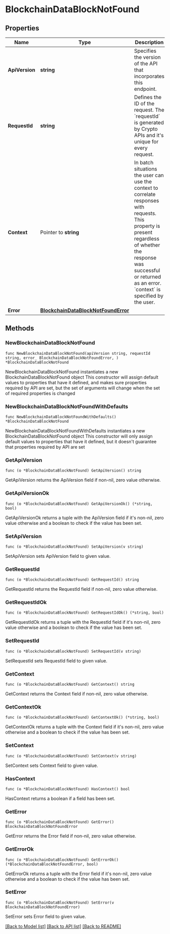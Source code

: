# BlockchainDataBlockNotFound

## Properties

Name | Type | Description | Notes
------------ | ------------- | ------------- | -------------
**ApiVersion** | **string** | Specifies the version of the API that incorporates this endpoint. | 
**RequestId** | **string** | Defines the ID of the request. The &#x60;requestId&#x60; is generated by Crypto APIs and it&#39;s unique for every request. | 
**Context** | Pointer to **string** | In batch situations the user can use the context to correlate responses with requests. This property is present regardless of whether the response was successful or returned as an error. &#x60;context&#x60; is specified by the user. | [optional] 
**Error** | [**BlockchainDataBlockNotFoundError**](BlockchainDataBlockNotFoundError.md) |  | 

## Methods

### NewBlockchainDataBlockNotFound

`func NewBlockchainDataBlockNotFound(apiVersion string, requestId string, error_ BlockchainDataBlockNotFoundError, ) *BlockchainDataBlockNotFound`

NewBlockchainDataBlockNotFound instantiates a new BlockchainDataBlockNotFound object
This constructor will assign default values to properties that have it defined,
and makes sure properties required by API are set, but the set of arguments
will change when the set of required properties is changed

### NewBlockchainDataBlockNotFoundWithDefaults

`func NewBlockchainDataBlockNotFoundWithDefaults() *BlockchainDataBlockNotFound`

NewBlockchainDataBlockNotFoundWithDefaults instantiates a new BlockchainDataBlockNotFound object
This constructor will only assign default values to properties that have it defined,
but it doesn't guarantee that properties required by API are set

### GetApiVersion

`func (o *BlockchainDataBlockNotFound) GetApiVersion() string`

GetApiVersion returns the ApiVersion field if non-nil, zero value otherwise.

### GetApiVersionOk

`func (o *BlockchainDataBlockNotFound) GetApiVersionOk() (*string, bool)`

GetApiVersionOk returns a tuple with the ApiVersion field if it's non-nil, zero value otherwise
and a boolean to check if the value has been set.

### SetApiVersion

`func (o *BlockchainDataBlockNotFound) SetApiVersion(v string)`

SetApiVersion sets ApiVersion field to given value.


### GetRequestId

`func (o *BlockchainDataBlockNotFound) GetRequestId() string`

GetRequestId returns the RequestId field if non-nil, zero value otherwise.

### GetRequestIdOk

`func (o *BlockchainDataBlockNotFound) GetRequestIdOk() (*string, bool)`

GetRequestIdOk returns a tuple with the RequestId field if it's non-nil, zero value otherwise
and a boolean to check if the value has been set.

### SetRequestId

`func (o *BlockchainDataBlockNotFound) SetRequestId(v string)`

SetRequestId sets RequestId field to given value.


### GetContext

`func (o *BlockchainDataBlockNotFound) GetContext() string`

GetContext returns the Context field if non-nil, zero value otherwise.

### GetContextOk

`func (o *BlockchainDataBlockNotFound) GetContextOk() (*string, bool)`

GetContextOk returns a tuple with the Context field if it's non-nil, zero value otherwise
and a boolean to check if the value has been set.

### SetContext

`func (o *BlockchainDataBlockNotFound) SetContext(v string)`

SetContext sets Context field to given value.

### HasContext

`func (o *BlockchainDataBlockNotFound) HasContext() bool`

HasContext returns a boolean if a field has been set.

### GetError

`func (o *BlockchainDataBlockNotFound) GetError() BlockchainDataBlockNotFoundError`

GetError returns the Error field if non-nil, zero value otherwise.

### GetErrorOk

`func (o *BlockchainDataBlockNotFound) GetErrorOk() (*BlockchainDataBlockNotFoundError, bool)`

GetErrorOk returns a tuple with the Error field if it's non-nil, zero value otherwise
and a boolean to check if the value has been set.

### SetError

`func (o *BlockchainDataBlockNotFound) SetError(v BlockchainDataBlockNotFoundError)`

SetError sets Error field to given value.



[[Back to Model list]](../README.md#documentation-for-models) [[Back to API list]](../README.md#documentation-for-api-endpoints) [[Back to README]](../README.md)


